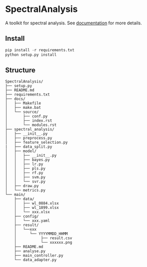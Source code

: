 # SpectralAnalysis
A toolkit for spectral analysis. See [documentation](https://spectralanalysis.readthedocs.io/en) for more details.

## Install
````python
pip install -r requirements.txt
python setup.py install
````

## Structure
```
SpectralAnalysis/
├── setup.py
├── README.md
├── requirements.txt
├── docs/
│   ├── Makefile
│   ├── make.bat
│   └── source/
│       ├── conf.py
│       ├── index.rst
│       └── modules.rst
├── spectral_analysis/
│   ├── __init__.py
│   ├── preprocess.py
│   ├── feature_selection.py
|   ├── data_split.py
│   ├── model/
│   │   ├── __init__.py
│   │   ├── bayes.py
│   │   ├── lr.py
│   │   ├── pls.py
│   │   ├── rf.py
│   │   ├── svm.py
│   │   └── svr.py
│   ├── draw.py
│   └── metrics.py
└── main/
    ├── data/
    │   ├── wl_0884.xlsx
    │   ├── wl_1899.xlsx
    │   └── xxx.xlsx
    ├── config/
    │   └── xxx.yaml      
    ├── result/
    │   └──xxx
    │      └── YYYYMMDD_HHMM
    │           ├── result.csv
    │           └── xxxxxx.png
    ├── README.md
    ├── analyse.py           
    ├── main_controller.py
    └── data_adapter.py  
```

